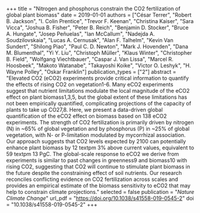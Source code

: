 +++
title = "Nitrogen and phosphorus constrain the CO2 fertilization of global plant biomass"
date = 2019-01-01
authors = ["César Terrer", "Robert B. Jackson", "I. Colin Prentice", "Trevor F. Keenan", "Christina Kaiser", "Sara Vicca", "Joshua B. Fisher", "Peter B. Reich", "Benjamin D. Stocker", "Bruce A. Hungate", "Josep Peñuelas", "Ian McCallum", "Nadejda A. Soudzilovskaia", "Lucas A. Cernusak", "Alan F. Talhelm", "Kevin Van Sundert", "Shilong Piao", "Paul C. D. Newton", "Mark J. Hovenden", "Dana M. Blumenthal", "Yi Y. Liu", "Christoph Müller", "Klaus Winter", "Christopher B. Field", "Wolfgang Viechtbauer", "Caspar J. Van Lissa", "Marcel R. Hoosbeek", "Makoto Watanabe", "Takayoshi Koike", "Victor O. Leshyk", "H. Wayne Polley", "Oskar Franklin"]
publication_types = ["2"]
abstract = "Elevated CO2 (eCO2) experiments provide critical information to quantify the effects of rising CO2 on vegetation1-6. Many eCO2 experiments suggest that nutrient limitations modulate the local magnitude of the eCO2 effect on plant biomass1,3,5, but the global extent of these limitations has not been empirically quantified, complicating projections of the capacity of plants to take up CO27,8. Here, we present a data-driven global quantification of the eCO2 effect on biomass based on 138 eCO2 experiments. The strength of CO2 fertilization is primarily driven by nitrogen (N) in ~65% of global vegetation and by phosphorus (P) in ~25% of global vegetation, with N- or P-limitation modulated by mycorrhizal association. Our approach suggests that CO2 levels expected by 2100 can potentially enhance plant biomass by 12 textpm 3% above current values, equivalent to 59 textpm 13 PgC. The global-scale response to eCO2 we derive from experiments is similar to past changes in greenness9 and biomass10 with rising CO2, suggesting that CO2 will continue to stimulate plant biomass in the future despite the constraining effect of soil nutrients. Our research reconciles conflicting evidence on CO2 fertilization across scales and provides an empirical estimate of the biomass sensitivity to eCO2 that may help to constrain climate projections."
selected = false
publication = "*Nature Climate Change*"
url_pdf = "https://doi.org/10.1038/s41558-019-0545-2"
doi = "10.1038/s41558-019-0545-2"
+++

